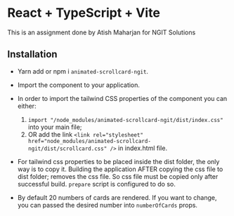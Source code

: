 # React + TypeScript + Vite

This is an assignment done by Atish Maharjan for NGIT Solutions

## Installation

- Yarn add or npm i `animated-scrollcard-ngit`.
- Import the <AnimatedScrollCard /> component to your application.
- In order to import the tailwind CSS properties of the component you can either:

  1. `import "/node_modules/animated-scrollcard-ngit/dist/index.css"` into your main file;
  2. OR add the link `<link
  rel="stylesheet"
  href="node_modules/animated-scrollcard-ngit/dist/scrollcard.css"
/>` in index.html file.

- For tailwind css properties to be placed inside the dist folder, the only way is to copy it. Building the application AFTER copying the css file to dist folder; removes the css file. So css file must be copied only after successful build. `prepare` script is configured to do so.
- By default 20 numbers of cards are rendered. If you want to change, you can passed the desired number into `numberOfCards` props.
